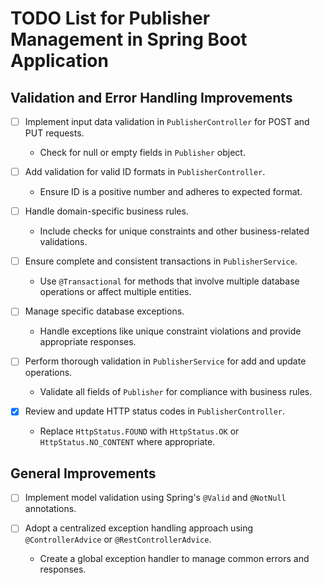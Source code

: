 # TODO List for Publisher Management in Spring Boot Application

## Validation and Error Handling Improvements

- [ ] Implement input data validation in `PublisherController` for POST and PUT requests.
    - Check for null or empty fields in `Publisher` object.

- [ ] Add validation for valid ID formats in `PublisherController`.
    - Ensure ID is a positive number and adheres to expected format.

- [ ] Handle domain-specific business rules.
    - Include checks for unique constraints and other business-related validations.

- [ ] Ensure complete and consistent transactions in `PublisherService`.
    - Use `@Transactional` for methods that involve multiple database operations or affect multiple entities.

- [ ] Manage specific database exceptions.
    - Handle exceptions like unique constraint violations and provide appropriate responses.

- [ ] Perform thorough validation in `PublisherService` for add and update operations.
    - Validate all fields of `Publisher` for compliance with business rules.

- [x] Review and update HTTP status codes in `PublisherController`.
    - Replace `HttpStatus.FOUND` with `HttpStatus.OK` or `HttpStatus.NO_CONTENT` where appropriate.

## General Improvements

- [ ] Implement model validation using Spring's `@Valid` and `@NotNull` annotations.

- [ ] Adopt a centralized exception handling approach using `@ControllerAdvice` or `@RestControllerAdvice`.
    - Create a global exception handler to manage common errors and responses.
